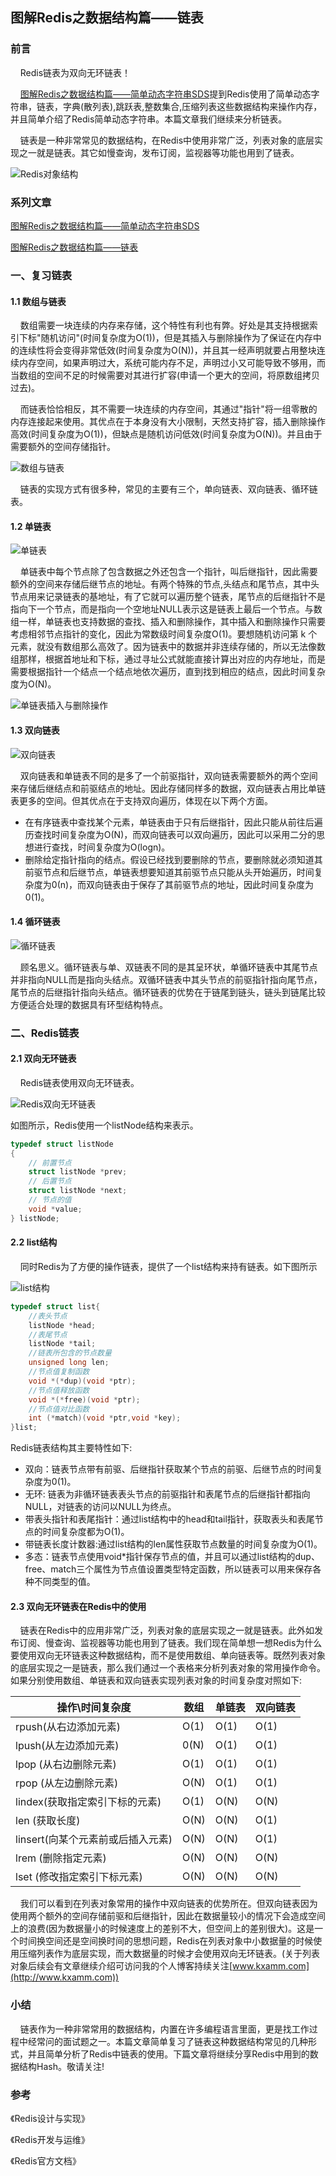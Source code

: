 ## 图解Redis之数据结构篇——链表

### 前言

&nbsp;&nbsp;&nbsp;&nbsp;Redis链表为双向无环链表！

&nbsp;&nbsp;&nbsp;&nbsp;[图解Redis之数据结构篇——简单动态字符串SDS](http://www.kxamm.com/2018/11/14/%E5%9B%BE%E8%A7%A3Redis%E4%B9%8B%E6%95%B0%E6%8D%AE%E7%BB%93%E6%9E%84%E7%AF%87%E2%80%94%E2%80%94%E7%AE%80%E5%8D%95%E5%8A%A8%E6%80%81%E5%AD%97%E7%AC%A6%E4%B8%B2SDS/)提到Redis使用了简单动态字符串，链表，字典(散列表),跳跃表,整数集合,压缩列表这些数据结构来操作内存，并且简单介绍了Redis简单动态字符串。本篇文章我们继续来分析链表。

&nbsp;&nbsp;&nbsp;&nbsp;链表是一种非常常见的数据结构，在Redis中使用非常广泛，列表对象的底层实现之一就是链表。其它如慢查询，发布订阅，监视器等功能也用到了链表。

![Redis对象结构](http://hunter-image.oss-cn-beijing.aliyuncs.com/18-11-14/50096151.jpg)

### 系列文章

[图解Redis之数据结构篇——简单动态字符串SDS](http://www.kxamm.com/2018/11/14/%E5%9B%BE%E8%A7%A3Redis%E4%B9%8B%E6%95%B0%E6%8D%AE%E7%BB%93%E6%9E%84%E7%AF%87%E2%80%94%E2%80%94%E7%AE%80%E5%8D%95%E5%8A%A8%E6%80%81%E5%AD%97%E7%AC%A6%E4%B8%B2SDS/)

[图解Redis之数据结构篇——链表](http://www.kxamm.com/2018/11/15/%E5%9B%BE%E8%A7%A3Redis%E4%B9%8B%E6%95%B0%E6%8D%AE%E7%BB%93%E6%9E%84%E7%AF%87%E2%80%94%E2%80%94%E9%93%BE%E8%A1%A8/)

### 一、复习链表

#### 1.1 数组与链表

&nbsp;&nbsp;&nbsp;&nbsp;数组需要一块连续的内存来存储，这个特性有利也有弊。好处是其支持根据索引下标"随机访问"(时间复杂度为O(1))，但是其插入与删除操作为了保证在内存中的连续性将会变得非常低效(时间复杂度为O(N))，并且其一经声明就要占用整块连续内存空间，如果声明过大，系统可能内存不足，声明过小又可能导致不够用，而当数组的空间不足的时候需要对其进行扩容(申请一个更大的空间，将原数组拷贝过去)。

&nbsp;&nbsp;&nbsp;&nbsp;而链表恰恰相反，其不需要一块连续的内存空间，其通过"指针"将一组零散的内存连接起来使用。其优点在于本身没有大小限制，天然支持扩容，插入删除操作高效(时间复杂度为O(1))，但缺点是随机访问低效(时间复杂度为O(N))。并且由于需要额外的空间存储指针。

![数组与链表](http://hunter-image.oss-cn-beijing.aliyuncs.com/18-11-14/2369874.jpg)

&nbsp;&nbsp;&nbsp;&nbsp;链表的实现方式有很多种，常见的主要有三个，单向链表、双向链表、循环链表。

#### 1.2 单链表

![单链表](http://hunter-image.oss-cn-beijing.aliyuncs.com/18-11-14/10687399.jpg)

&nbsp;&nbsp;&nbsp;&nbsp;单链表中每个节点除了包含数据之外还包含一个指针，叫后继指针，因此需要额外的空间来存储后继节点的地址。有两个特殊的节点,头结点和尾节点，其中头节点用来记录链表的基地址，有了它就可以遍历整个链表，尾节点的后继指针不是指向下一个节点，而是指向一个空地址NULL表示这是链表上最后一个节点。与数组一样，单链表也支持数据的查找、插入和删除操作，其中插入和删除操作只需要考虑相邻节点指针的变化，因此为常数级时间复杂度O(1)。要想随机访问第 k 个元素，就没有数组那么高效了。因为链表中的数据并非连续存储的，所以无法像数组那样，根据首地址和下标，通过寻址公式就能直接计算出对应的内存地址，而是需要根据指针一个结点一个结点地依次遍历，直到找到相应的结点，因此时间复杂度为O(N)。

![单链表插入与删除操作](http://hunter-image.oss-cn-beijing.aliyuncs.com/18-11-15/66618313.jpg)

#### 1.3 双向链表

![双向链表](http://hunter-image.oss-cn-beijing.aliyuncs.com/18-11-14/87832417.jpg)

&nbsp;&nbsp;&nbsp;&nbsp;双向链表和单链表不同的是多了一个前驱指针，双向链表需要额外的两个空间来存储后继结点和前驱结点的地址。因此存储同样多的数据，双向链表占用比单链表更多的空间。但其优点在于支持双向遍历，体现在以下两个方面。

* 在有序链表中查找某个元素，单链表由于只有后继指针，因此只能从前往后遍历查找时间复杂度为O(N)，而双向链表可以双向遍历，因此可以采用二分的思想进行查找，时间复杂度为O(logn)。
* 删除给定指针指向的结点。假设已经找到要删除的节点，要删除就必须知道其前驱节点和后继节点，单链表想要知道其前驱节点只能从头开始遍历，时间复杂度为0(n)，而双向链表由于保存了其前驱节点的地址，因此时间复杂度为0(1)。

#### 1.4 循环链表

![循环链表](http://hunter-image.oss-cn-beijing.aliyuncs.com/18-11-15/37524267.jpg)

&nbsp;&nbsp;&nbsp;&nbsp;顾名思义。循环链表与单、双链表不同的是其呈环状，单循环链表中其尾节点并非指向NULL而是指向头结点。双循环链表中其头节点的前驱指针指向尾节点，尾节点的后继指针指向头结点。循环链表的优势在于链尾到链头，链头到链尾比较方便适合处理的数据具有环型结构特点。

### 二、Redis链表

#### 2.1 双向无环链表

&nbsp;&nbsp;&nbsp;&nbsp;Redis链表使用双向无环链表。

![Redis双向无环链表](http://hunter-image.oss-cn-beijing.aliyuncs.com/18-11-14/90004345.jpg)

如图所示，Redis使用一个listNode结构来表示。

```c
typedef struct listNode
{ 
	// 前置节点 
	struct listNode *prev; 
	// 后置节点 
	struct listNode *next; 
	// 节点的值 
	void *value; 
} listNode;
```

#### 2.2 list结构

&nbsp;&nbsp;&nbsp;&nbsp;同时Redis为了方便的操作链表，提供了一个list结构来持有链表。如下图所示

![list结构](http://hunter-image.oss-cn-beijing.aliyuncs.com/18-11-15/16682936.jpg)

```c
typedef struct list{
    //表头节点
    listNode *head;
    //表尾节点
    listNode *tail;
    //链表所包含的节点数量
    unsigned long len;
    //节点值复制函数
    void *(*dup)(void *ptr);
    //节点值释放函数
    void *(*free)(void *ptr);
    //节点值对比函数
    int (*match)(void *ptr,void *key);
}list;
```

Redis链表结构其主要特性如下:

* 双向：链表节点带有前驱、后继指针获取某个节点的前驱、后继节点的时间复杂度为0(1)。
* 无环: 链表为非循环链表表头节点的前驱指针和表尾节点的后继指针都指向NULL，对链表的访问以NULL为终点。
* 带表头指针和表尾指针：通过list结构中的head和tail指针，获取表头和表尾节点的时间复杂度都为O(1)。
* 带链表长度计数器:通过list结构的len属性获取节点数量的时间复杂度为O(1)。
* 多态：链表节点使用void*指针保存节点的值，并且可以通过list结构的dup、free、match三个属性为节点值设置类型特定函数，所以链表可以用来保存各种不同类型的值。

#### 2.3 双向无环链表在Redis中的使用

&nbsp;&nbsp;&nbsp;&nbsp;链表在Redis中的应用非常广泛，列表对象的底层实现之一就是链表。此外如发布订阅、慢查询、监视器等功能也用到了链表。我们现在简单想一想Redis为什么要使用双向无环链表这种数据结构，而不是使用数组、单向链表等。既然列表对象的底层实现之一是链表，那么我们通过一个表格来分析列表对象的常用操作命令。如果分别使用数组、单链表和双向链表实现列表对象的时间复杂度对照如下:

| 操作\时间复杂度                   | 数组 | 单链表 | 双向链表 |
| --------------------------------- | ---- | ------ | -------- |
| rpush(从右边添加元素)             | O(1) | O(1)   | O(1)     |
| lpush(从左边添加元素)             | 0(N) | O(1)   | O(1)     |
| lpop (从右边删除元素)             | O(1) | O(1)   | O(1)     |
| rpop (从左边删除元素)             | O(N) | O(1)   | O(1)     |
| lindex(获取指定索引下标的元素)    | O(1) | O(N)   | O(N)     |
| len (获取长度)                    | O(N) | O(N)   | O(1)     |
| linsert(向某个元素前或后插入元素) | O(N) | O(N)   | O(1)     |
| lrem (删除指定元素)               | O(N) | O(N)   | O(N)     |
| lset (修改指定索引下标元素)       | O(N) | O(N)   | O(N)     |

&nbsp;&nbsp;&nbsp;&nbsp;我们可以看到在列表对象常用的操作中双向链表的优势所在。但双向链表因为使用两个额外的空间存储前驱和后继指针，因此在数据量较小的情况下会造成空间上的浪费(因为数据量小的时候速度上的差别不大，但空间上的差别很大)。这是一个时间换空间还是空间换时间的思想问题，Redis在列表对象中小数据量的时候使用压缩列表作为底层实现，而大数据量的时候才会使用双向无环链表。(关于列表对象后续会有文章继续介绍可访问我的个人博客持续关注[www.kxamm.com](http://www.kxamm.com))

### 小结

&nbsp;&nbsp;&nbsp;&nbsp;链表作为一种非常常用的数据结构，内置在许多编程语言里面，更是找工作过程中经常问的面试题之一。本篇文章简单复习了链表这种数据结构常见的几种形式，并且简单分析了Redis中链表的使用。下篇文章将继续分享Redis中用到的数据结构Hash。敬请关注!

### 参考

《Redis设计与实现》

《Redis开发与运维》

《Redis官方文档》






